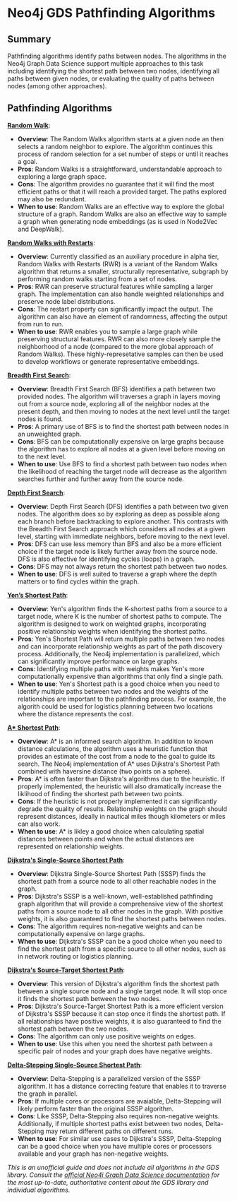 # Neo4j GDS Pathfinding Algorithms
## Summary
Pathfinding algorithms identify paths between nodes. The algorithms in the Neo4j Graph Data Science support multiple approaches to this task including identifying the shortest path between two nodes, identifying all paths between given nodes, or evaluating the quality of paths between nodes (among other approaches). 

## Pathfinding Algorithms 
**[Random Walk](https://neo4j.com/docs/graph-data-science/current/algorithms/random-walk/)**:
   - **Overview**: The Random Walks algorithm starts at a given node an then selects a random neighbor to explore. The algorithm continues this process of random selection for a set number of steps or until it reaches a goal.
   - **Pros**: Random Walks is a straightforward, understandable approach to exploring a large graph space. 
   - **Cons**: The algorithm provides no guarantee that it will find the most efficient paths or that it will reach a provided target. The paths explored may also be redundant. 
   - **When to use**: Random Walks are an effective way to explore the global structure of a graph. Random Walks are also an effective way to sample a graph when generating node embeddings (as is used in Node2Vec and DeepWalk). 

   **[Random Walks with Restarts](https://neo4j.com/docs/graph-data-science/current/management-ops/projections/rwr/)**:
   - **Overview**: Currently classified as an auxiliary procedure in alpha tier, Random Walks with Restarts (RWR) is a variant of the Random Walks algorithm that returns a smaller, structurally representative, subgraph by performing random walks starting from a set of nodes. 
   - **Pros**: RWR can preserve structural features while sampling a larger graph. The implementation can also handle weighted relationships and preserve node label distributions. 
   - **Cons**: The restart property can significantly impact the output. The algorithm can also have an element of randomness, affecting the output from run to run. 
   - **When to use**: RWR enables you to sample a large graph while preserving structural features. RWR can also more closely sample the neighborhood of a node (compared to the more global approach of Random Walks). These highly-represetative samples can then be used to develop workflows or generate representative embeddings. 

**[Breadth First Search](https://neo4j.com/docs/graph-data-science/current/algorithms/bfs/)**:
   - **Overview**: Breadth First Search (BFS) identifies a path between two provided nodes. The algorithm will traverses a graph in layers moving out from a source node, exploring all of the neighbor nodes at the present depth, and then moving to nodes at the next level until the target nodes is found. 
   - **Pros**: A primary use of BFS is to find the shortest path between nodes in an unweighted graph.
   - **Cons**: BFS can be computationally expensive on large graphs because the algorithm has to explore all nodes at a given level before moving on to the next level. 
   - **When to use**: Use BFS to find a shortest path between two nodes when the likelihood of reaching the target node will decrease as the algorithm searches further and further away from the source node. 

**[Depth First Search](https://neo4j.com/docs/graph-data-science/current/algorithms/dfs/)**:
   - **Overview**: Depth First Search (DFS) identifies a path between two given nodes. The algorithm does so by exploring as deep as possible along each branch before backtracking to explore another. This contrasts with the Breadth First Search approach which considers all nodes at a given level, starting with immediate neighbors, before moving to the next level.
   - **Pros**: DFS can use less memory than BFS and also be a more efficient choice if the target node is likely further away from the source node. DFS is also effective for identifying cycles (loops) in a graph.
   - **Cons**: DFS may not always return the shortest path between two nodes.
   - **When to use**: DFS is well suited to traverse a graph where the depth matters or to find cycles within the graph.

**[Yen’s Shortest Path](https://neo4j.com/docs/graph-data-science/current/algorithms/yens/)**:
   - **Overview**: Yen's algorithm finds the K-shortest paths from a source to a target node, where K is the number of shortest paths to compute. The algorithm is designed to work on weighted graphs, incorporating positive relationship weights when identifying the shortest paths.
   - **Pros**: Yen's Shortest Path will return multiple paths between two nodes and can incorporate relationship weights as part of the path discovery process. Additionally, the Neo4j implementation is parallelized, which can significantly improve performance on large graphs. 
   - **Cons**: Identifying multiple paths with weights makes Yen's more computationally expensive than algorithms that only find a single path.
   - **When to use**: Yen's Shortest path is a good choice when you need to identify multiple paths between two nodes and the weights of the relationships are important to the pathfinding process. For example, the algorith could be used for logistics planning between two locations where the distance represents the cost.

**[A* Shortest Path](https://neo4j.com/docs/graph-data-science/current/algorithms/astar/)**:
   - **Overview**: A* is an informed search algorithm. In addition to known distance calculations, the algorithm uses a heuristic function that provides an estimate of the cost from a node to the goal to guide its search. The Neo4j implementation of A* uses Dijkstra's Shortest Path combined with haversine distance (two points on a sphere). 
   - **Pros**: A* is often faster than Dijkstra's algorithms due to the heuristic. If properly implemented, the heuristic will also dramatically increase the liklihood of finding the shortest path between two points. 
   - **Cons**: If the heuristic is not properly implemented it can significantly degrade the quality of results. Relationship weights on the graph should represent distances, ideally in nautical miles though kilometers or miles can also work. 
   - **When to use**: A* is likley a good choice when calculating spatial distances between points and when the actual distances are represented on relationship weights. 

**[Dijkstra's Single-Source Shortest Path](https://neo4j.com/docs/graph-data-science/current/algorithms/delta-single-source/)**:
   - **Overview**: Dijkstra Single-Source Shortest Path (SSSP) finds the shortest path from a source node to all other reachable nodes in the graph.
   - **Pros**: Dijkstra's SSSP is a well-known, well-established pathfinding graph algorithm that will provide a comprehensive view of the shortest paths from a source node to all other nodes in the graph. With positive weights, it is also guaranteed to find the shortest paths between nodes. 
   - **Cons**: The algorithm requires non-negative weights and can be computationally expensive on large graphs.
   - **When to use**: Dijkstra's SSSP can be a good choice when you need to find the shortest path from a specific source to all other nodes, such as in network routing or logistics planning. 

**[Dijkstra's Source-Target Shortest Path](https://neo4j.com/docs/graph-data-science/current/algorithms/dijkstra-source-target/)**:
   - **Overview**: This version of Dijkstra's algorithm finds the shortest path between a single source node and a single target node. It will stop once it finds the shortest path between the two nodes. 
   - **Pros**: Dijkstra's Source-Target Shortest Path is a more efficient version of Dijkstra's SSSP because it can stop once it finds the shortest path. If all relationships have positive weights, it is also guaranteed to find the shortest path between the two nodes.
   - **Cons**: The algorithm can only use positive weights on edges. 
   - **When to use**: Use this when you need the shortest path between a specific pair of nodes and your graph does have negative weights.

**[Delta-Stepping Single-Source Shortest Path](https://neo4j.com/docs/graph-data-science/current/algorithms/delta-single-source/)**:
   - **Overview**: Delta-Stepping is a parallelized version of the SSSP algorithm. It has a distance correcting feature that enables it to traverse the graph in parallel. 
   - **Pros**: If multiple cores or processors are avaialble, Delta-Stepping will likely perform faster than the original SSSP algorithm.
   - **Cons**: Like SSSP, Delta-Stepping also requires non-negative weights. Additionally, if multiple shortest paths exist between two nodes, Delta-Stepping may return different paths on different runs. 
   - **When to use**: For similar use cases to Dijkstra's SSSP, Delta-Stepping can be a good choice when you have multiple cores or processors available and your graph has non-negative weights.


*This is an unofficial guide and does not include all algorithms in the GDS library. Consult the [official Neo4j Graph Data Science documentation](https://neo4j.com/docs/graph-data-science/current/) for the most up-to-date, authoritative content about the GDS library and individual algorithms.*




